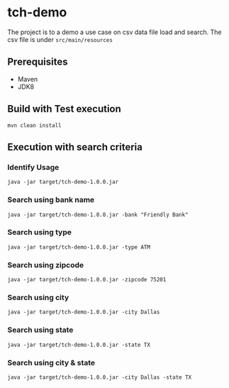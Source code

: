 # tch-demo
The project is to a demo a use case on csv data file load and search. The csv file is under `src/main/resources`
## Prerequisites
- Maven
- JDK8 
## Build with Test execution
`mvn clean install`
## Execution with search criteria
### Identify Usage
`java -jar target/tch-demo-1.0.0.jar`
### Search using bank name
`java -jar target/tch-demo-1.0.0.jar -bank "Friendly Bank"`
### Search using type
`java -jar target/tch-demo-1.0.0.jar -type ATM`
### Search using zipcode
`java -jar target/tch-demo-1.0.0.jar -zipcode 75201`
### Search using city
`java -jar target/tch-demo-1.0.0.jar -city Dallas`
### Search using state
`java -jar target/tch-demo-1.0.0.jar -state TX`
### Search using city & state
`java -jar target/tch-demo-1.0.0.jar -city Dallas -state TX`


